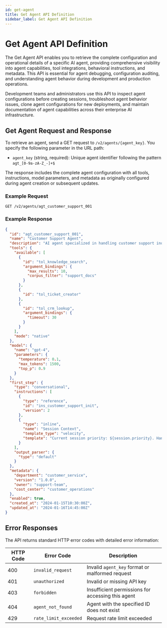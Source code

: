 ```yaml
---
id: get-agent
title: Get Agent API Definition
sidebar_label: Get Agent API Definition
---
```


# Get Agent API Definition

The Get Agent API enables you to retrieve the complete configuration and operational details of a specific AI agent, providing comprehensive visibility into agent capabilities, tool integrations, behavioral instructions, and metadata. This API is essential for agent debugging, configuration auditing, and understanding agent behavior during development and production operations.

Development teams and administrators use this API to inspect agent configurations before creating sessions, troubleshoot agent behavior issues, clone agent configurations for new deployments, and maintain documentation of agent capabilities across their enterprise AI infrastructure.

## Get Agent Request and Response

To retrieve an agent, send a GET request to `/v2/agents/{agent_key}`. You specify the following parameter in the URL path:

- `agent_key` (string, required): Unique agent identifier following the pattern `agt_[0-9a-zA-Z_-]+$`

The response includes the complete agent configuration with all tools, instructions, model parameters, and metadata as originally configured during agent creation or subsequent updates.

### Example Request

```
GET /v2/agents/agt_customer_support_001
```

### Example Response

```json
{
  "id": "agt_customer_support_001",
  "name": "Customer Support Agent",
  "description": "AI agent specialized in handling customer support inquiries using company documentation and support tools",
  "tools": {
    "available": [
      {
        "id": "tol_knowledge_search",
        "argument_bindings": {
          "max_results": 10,
          "corpus_filter": "support_docs"
        }
      },
      {
        "id": "tol_ticket_creator"
      },
      {
        "id": "tol_crm_lookup",
        "argument_bindings": {
          "timeout": 30
        }
      }
    ],
    "mode": "native"
  },
  "model": {
    "name": "gpt-4",
    "parameters": {
      "temperature": 0.1,
      "max_tokens": 1500,
      "top_p": 0.9
    }
  },
  "first_step": {
    "type": "conversational",
    "instructions": [
      {
        "type": "reference",
        "id": "ins_customer_support_init",
        "version": 2
      },
      {
        "type": "inline",
        "name": "Session Context",
        "template_type": "velocity",
        "template": "Current session priority: ${session.priority}. Handle accordingly."
      }
    ],
    "output_parser": {
      "type": "default"
    }
  },
  "metadata": {
    "department": "customer_service",
    "version": "1.0.0",
    "owner": "support-team",
    "cost_center": "customer_operations"
  },
  "enabled": true,
  "created_at": "2024-01-15T10:30:00Z",
  "updated_at": "2024-01-16T14:45:00Z"
}
```

## Error Responses

The API returns standard HTTP error codes with detailed error information:

| HTTP Code | Error Code | Description |
|-----------|------------|-------------|
| 400 | `invalid_request` | Invalid `agent_key` format or malformed request |
| 401 | `unauthorized` | Invalid or missing API key |
| 403 | `forbidden` | Insufficient permissions for accessing this agent |
| 404 | `agent_not_found` | Agent with the specified ID does not exist |
| 429 | `rate_limit_exceeded` | Request rate limit exceeded |